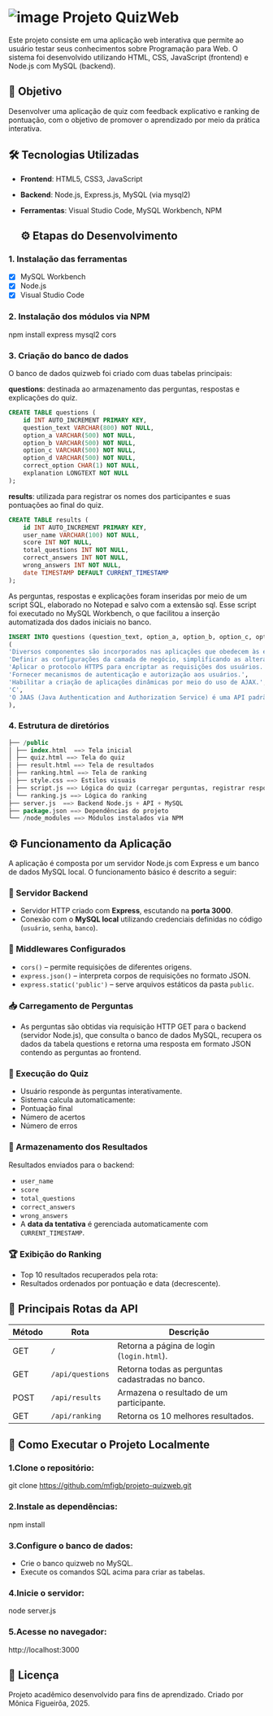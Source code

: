 #  ![image](https://github.com/user-attachments/assets/a6d74faf-3c5b-4f47-946c-2e376bb2b4b2)  Projeto QuizWeb
Este projeto consiste em uma aplicação web interativa que permite ao usuário testar seus conhecimentos sobre Programação para Web. O sistema foi desenvolvido utilizando HTML, CSS, JavaScript (frontend) e Node.js com MySQL (backend).


## 🎯 Objetivo
Desenvolver uma aplicação de quiz com feedback explicativo e ranking de pontuação, com o objetivo de promover o aprendizado por meio da prática interativa.

## 🛠️ Tecnologias Utilizadas

- **Frontend**: HTML5, CSS3, JavaScript  
- **Backend**: Node.js, Express.js, MySQL (via mysql2)  
- **Ferramentas**: Visual Studio Code, MySQL Workbench, NPM  

 
    ## ⚙️ Etapas do Desenvolvimento

### 1. Instalação das ferramentas

- [x] MySQL Workbench
- [x] Node.js
- [x] Visual Studio Code

### 2. Instalação dos módulos via NPM 

npm install express mysql2 cors

### 3. Criação do banco de dados

O banco de dados quizweb foi criado com duas tabelas principais:

**questions**: destinada ao armazenamento das perguntas, respostas e explicações do quiz.

```sql
CREATE TABLE questions (
    id INT AUTO_INCREMENT PRIMARY KEY,
    question_text VARCHAR(800) NOT NULL,
    option_a VARCHAR(500) NOT NULL,
    option_b VARCHAR(500) NOT NULL,
    option_c VARCHAR(500) NOT NULL,
    option_d VARCHAR(500) NOT NULL,
    correct_option CHAR(1) NOT NULL,
    explanation LONGTEXT NOT NULL
);
``` 

**results**: utilizada para registrar os nomes dos participantes e suas pontuações ao final do quiz.
```sql
CREATE TABLE results (
    id INT AUTO_INCREMENT PRIMARY KEY,
    user_name VARCHAR(100) NOT NULL,
    score INT NOT NULL,
    total_questions INT NOT NULL,
    correct_answers INT NOT NULL,
    wrong_answers INT NOT NULL,
    date TIMESTAMP DEFAULT CURRENT_TIMESTAMP
);
```

As perguntas, respostas e explicações foram inseridas por meio de um script SQL, elaborado no Notepad e salvo com a extensão sql. Esse script foi executado no MySQL Workbench, o que facilitou a inserção automatizada dos dados iniciais no banco.

```sql
INSERT INTO questions (question_text, option_a, option_b, option_c, option_d, correct_option, explanation) VALUES
(
'Diversos componentes são incorporados nas aplicações que obedecem às especificações JEE. Com relação à função do serviço JAAS, assinale a alternativa CORRETA:',
'Definir as configurações da camada de negócio, simplificando as alterações no layout.',
'Aplicar o protocolo HTTPS para encriptar as requisições dos usuários.',
'Fornecer mecanismos de autenticação e autorização aos usuários.',
'Habilitar a criação de aplicações dinâmicas por meio do uso de AJAX.',
'C',
'O JAAS (Java Authentication and Authorization Service) é uma API padrão do Java que faz parte da plataforma JEE (Java Enterprise Edition). Sua principal função é exatamente prover um framework robusto para autenticação e autorização dentro de aplicações Java. Permite integração com bancos de dados, LDAP, entre outros.'
),
```


### 4. Estrutura de diretórios

```sql
├── /public
│ ├── index.html  ==> Tela inicial
│ ├── quiz.html ==> Tela do quiz
│ ├── result.html ==> Tela de resultados
│ ├── ranking.html ==> Tela de ranking
│ ├── style.css ==> Estilos visuais
│ ├── script.js ==> Lógica do quiz (carregar perguntas, registrar respostas e calcular pontuação)
│ └── ranking.js ==> Lógica do ranking
├── server.js  ==> Backend Node.js + API + MySQL
├── package.json ==> Dependências do projeto
└── /node_modules ==> Módulos instalados via NPM
```

## ⚙️ Funcionamento da Aplicação

A aplicação é composta por um servidor Node.js com Express e um banco de dados MySQL local. O funcionamento básico é descrito a seguir:

### 🔌 Servidor Backend

- Servidor HTTP criado com **Express**, escutando na **porta 3000**.
- Conexão com o **MySQL local** utilizando credenciais definidas no código (`usuário`, `senha`, `banco`).

### 🔧 Middlewares Configurados

- `cors()` – permite requisições de diferentes origens.
- `express.json()` – interpreta corpos de requisições no formato JSON.
- `express.static('public')` – serve arquivos estáticos da pasta `public`.

### 📥 Carregamento de Perguntas

- As perguntas são obtidas via requisição HTTP GET para o backend (servidor Node.js), que consulta o banco de dados MySQL, recupera os dados da tabela questions e retorna uma resposta em formato JSON contendo as perguntas ao frontend.


### 🧠 Execução do Quiz

- Usuário responde às perguntas interativamente.
- Sistema calcula automaticamente:
- Pontuação final
- Número de acertos
- Número de erros

### 💾 Armazenamento dos Resultados

 Resultados enviados para o backend:
- `user_name`
- `score`
- `total_questions`
- `correct_answers`
- `wrong_answers`
- A **data da tentativa** é gerenciada automaticamente com `CURRENT_TIMESTAMP`.

### 🏆 Exibição do Ranking

  - Top 10 resultados recuperados pela rota:
  - Resultados ordenados por pontuação e data (decrescente).


## 📡 Principais Rotas da API

| Método | Rota             | Descrição |
|--------|------------------|-----------|
| GET    | `/`              | Retorna a página de login (`login.html`). |
| GET    | `/api/questions` | Retorna todas as perguntas cadastradas no banco. |
| POST   | `/api/results`   | Armazena o resultado de um participante. |
| GET    | `/api/ranking`   | Retorna os 10 melhores resultados. |

## 🚀 Como Executar o Projeto Localmente

### 1.Clone o repositório:

git clone https://github.com/mfigb/projeto-quizweb.git

### 2.Instale as dependências:

npm install

### 3.Configure o banco de dados:

- Crie o banco quizweb no MySQL.
- Execute os comandos SQL acima para criar as tabelas.

### 4.Inicie o servidor:

node server.js

### 5.Acesse no navegador:

http://localhost:3000

## 📝 Licença
Projeto acadêmico desenvolvido para fins de aprendizado.
Criado por Mônica Figueirôa, 2025.








